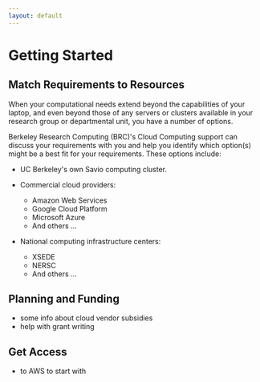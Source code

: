 ```yaml
---
layout: default
---
```


# Getting Started

## Match Requirements to Resources

When your computational needs extend beyond the capabilities of your laptop, and even beyond those of any servers or clusters available in your research group or departmental unit, you have a number of options.

Berkeley Research Computing (BRC)'s Cloud Computing support can discuss your requirements with you and help you identify which option(s) might be a best fit for your requirements. These options include:

* UC Berkeley's own Savio computing cluster.

* Commercial cloud providers:
  * Amazon Web Services
  * Google Cloud Platform
  * Microsoft Azure
  * And others ...
  
* National computing infrastructure centers:
  * XSEDE
  * NERSC
  * And others ...

## Planning and Funding

- some info about cloud vendor subsidies
- help with grant writing

## Get Access

- to AWS to start with

